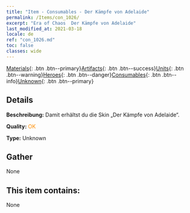 ```yaml
---
title: "Item - Consumables - Der Kämpfe von Adelaide"
permalink: /Items/con_1026/
excerpt: "Era of Chaos  Der Kämpfe von Adelaide"
last_modified_at: 2021-03-18
locale: de
ref: "con_1026.md"
toc: false
classes: wide
---
```

 [Materials](/de/Items/){: .btn .btn--primary}[Artifacts](/de/Items/Artifacts/){: .btn .btn--success}[Units](/de/Items/Units/){: .btn .btn--warning}[Heroes](/de/Items/Heroes/){: .btn .btn--danger}[Consumables](/de/Items/Consumables/){: .btn .btn--info}[Unknown](/de/Items/Unknown/){: .btn .btn--primary}

## Details
 **Beschreibung:** Damit erhältst du die Skin „Der Kämpfe von Adelaide“.

 **Quality:** <span style="color: #FF8C00">OK</span>

 **Type:** Unknown

## Gather

  None

## This item contains:

  None

